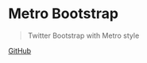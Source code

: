 <!-- _coverpage.md -->


# Metro Bootstrap

> Twitter Bootstrap with Metro style

[GitHub](https://github.com/TalksLab/metro-bootstrap)